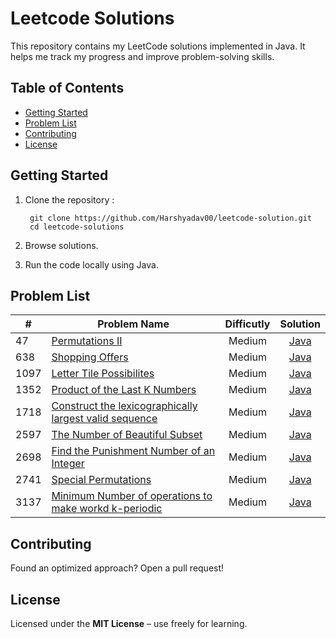 # Leetcode Solutions

This repository contains my LeetCode solutions implemented in Java. It helps me track my progress and improve problem-solving skills.

## Table of Contents

- [Getting Started](#getting-started)
- [Problem List](#problem-list)
- [Contributing](#contributing)
- [License](#license)

## Getting Started

1. Clone the repository :

   ```text
    git clone https://github.com/Harshyadav00/leetcode-solution.git
    cd leetcode-solutions
   ```

2. Browse solutions.
3. Run the code locally using Java.

## Problem List

| # | Problem Name                   | Difficutly | Solution |
|---|--------------------------------|:----------:|:--------:|
| 47 | [Permutations II](https://leetcode.com/problems/permutations-ii/)           | Medium     | [Java](./solutions/permutations-ii.java)     |
| 638 | [Shopping Offers](https://leetcode.com/problems/shopping-offers/description/) | Medium | [Java](./solutions/shopping-offers.java) |
| 1097 | [Letter Tile Possibilites](https://leetcode.com/problems/letter-tile-possibilities/description/) | Medium | [Java](./solutions/letter_tile_possibilites.java) |
| 1352 | [Product of the Last K Numbers](https://leetcode.com/problems/product-of-the-last-k-numbers/description/) | Medium | [Java](./solutions/product_of_last_k_numbers.java) |
| 1718 | [Construct the lexicographically largest valid sequence](https://leetcode.com/problems/construct-the-lexicographically-largest-valid-sequence/description/) | Medium | [Java](./solutions/construct_the_lexicographically_largest_valid_sequence.java) |
| 2597 | [The Number of Beautiful Subset](https://leetcode.com/problems/the-number-of-beautiful-subsets/description/) | Medium | [Java](./solutions/number_of_beautiful_subset.java) |
| 2698 | [Find the Punishment Number of an Integer](https://leetcode.com/problems/find-the-punishment-number-of-an-integer/description/) | Medium | [Java](./solutions/find_the_punishment_no_of_an_integer.java) |
| 2741 | [Special Permutations](https://leetcode.com/problems/special-permutations/)     | Medium     | [Java](./solutions/special-permutation.java) |
| 3137 | [Minimum Number of operations to make workd k-periodic](https://leetcode.com/problems/minimum-number-of-operations-to-make-word-k-periodic/description/) | Medium | [Java](./solutions/minimum-number-of-operations-to-make-word-k-periodic.java) |

## Contributing

Found an optimized approach? Open a pull request!

## License

Licensed under the **MIT License** – use freely for learning.
